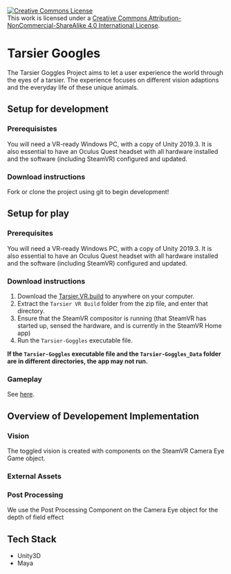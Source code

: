 <a rel="license" href="http://creativecommons.org/licenses/by-nc-sa/4.0/"><img alt="Creative Commons License" style="border-width:0" src="https://i.creativecommons.org/l/by-nc-sa/4.0/88x31.png" /></a><br />This work is licensed under a <a rel="license" href="http://creativecommons.org/licenses/by-nc-sa/4.0/">Creative Commons Attribution-NonCommercial-ShareAlike 4.0 International License</a>.


# Tarsier Googles
The Tarsier Goggles Project aims to let a user experience the world through the eyes of a tarsier. The experience focuses on different vision adaptions and the everyday life of these unique animals.

## Setup for development

### Prerequisistes

You will need a VR-ready Windows PC, with a copy of Unity 2019.3. It is also essential to have an Oculus Quest headset with all hardware installed and the software (including SteamVR) configured and updated.

### Download instructions

Fork or clone the project using git to begin development!

## Setup for play

### Prerequisites 

You will need a VR-ready Windows PC, with a copy of Unity 2019.3. It is also essential to have an Oculus Quest headset with all hardware installed and the software (including SteamVR) configured and updated.

### Download instructions

1. Download the [Tarsier.VR.build](https://github.com/dali-lab/tarsier-v2) to anywhere on your computer.
2. Extract the `Tarsier VR Build` folder from the zip file, and enter that directory. 
3. Ensure that the SteamVR compositor is running (that SteamVR has started up, sensed the hardware, and is currently in the SteamVR Home app)
4. Run the `Tarsier-Goggles` executable file.

__If the `Tarsier-Goggles` executable file and the `Tarsier-Goggles_Data` folder are in different directories, the app may not run.__

### Gameplay

See [here](https://github.com/dali-lab/tarsier/wiki/Gameplay).

## Overview of Developement Implementation

### Vision
The toggled vision is created with components on the SteamVR Camera Eye Game object.

### External Assets


### Post Processing
We use the Post Processing Component on the Camera Eye object for the depth of field effect

## Tech Stack
- Unity3D
- Maya
